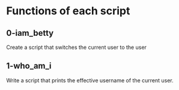 # Functions of each script

## 0-iam_betty
Create a script that switches the current user to the user

## 1-who_am_i
Write a script that prints the effective username of the current user.


